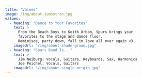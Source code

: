 ```yaml
---
title: "Values"
image: /img/about-jumbotron.jpg
values:
  - heading: "Dance to Your Favorites"
    text: >
      From the Beach Boys to Keith Urban, Spurs brings your
      favorites to the stage and dance floor.
      Reminisce, party down, fall in love all over again <3.
    imageUrl: "/img/about-shade-grown.jpg"
  - heading: "Spurs Band Is..."
    text: >
      Jim Neiburg: Vocals, Guitars, Keyboards, Sax, Harmonica
      Joe Peichel: Vocals, Guitars
    imageUrl: "/img/about-single-origin.jpg"
---
```

